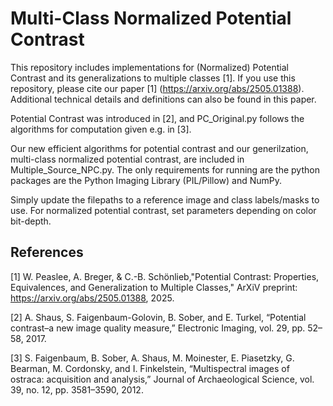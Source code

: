 # Multi-Class Normalized Potential Contrast

This repository includes implementations for (Normalized) Potential Contrast and its generalizations to multiple classes [1]. If you use this repository, please cite our paper [1] (https://arxiv.org/abs/2505.01388). Additional technical details and definitions can also be found in this paper.

Potential Contrast was introduced in [2], and PC_Original.py follows the algorithms for computation given e.g. in [3].

Our new efficient algorithms for potential contrast and our generilzation, multi-class normalized potential contrast, are included in Multiple_Source_NPC.py. The only requirements for running are the python packages are the Python Imaging Library (PIL/Pillow) and NumPy.

Simply update the filepaths to a reference image and class labels/masks to use. For  normalized potential contrast, set parameters depending on color bit-depth.


## References

[1] W. Peaslee, A. Breger, & C.-B. Schönlieb,"Potential Contrast: Properties, Equivalences, and Generalization to Multiple Classes," ArXiV preprint: https://arxiv.org/abs/2505.01388, 2025.

[2] A. Shaus, S. Faigenbaum-Golovin, B. Sober, and E. Turkel, “Potential contrast–a new image quality measure,” Electronic Imaging, vol. 29, pp. 52–58, 2017.

[3] S. Faigenbaum, B. Sober, A. Shaus, M. Moinester, E. Piasetzky, G. Bearman, M. Cordonsky, and I. Finkelstein, “Multispectral images of ostraca: acquisition and analysis,” Journal of Archaeological Science, vol. 39, no. 12, pp. 3581–3590, 2012.


